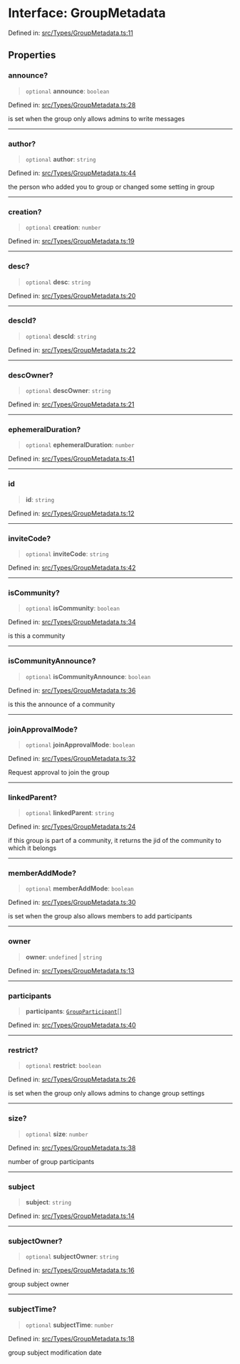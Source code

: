 # Interface: GroupMetadata

Defined in: [src/Types/GroupMetadata.ts:11](https://github.com/WhiskeySockets/Baileys/blob/2fdabb7f387029b680a2c5e056c7022c25b0f110/src/Types/GroupMetadata.ts#L11)

## Properties

### announce?

> `optional` **announce**: `boolean`

Defined in: [src/Types/GroupMetadata.ts:28](https://github.com/WhiskeySockets/Baileys/blob/2fdabb7f387029b680a2c5e056c7022c25b0f110/src/Types/GroupMetadata.ts#L28)

is set when the group only allows admins to write messages

***

### author?

> `optional` **author**: `string`

Defined in: [src/Types/GroupMetadata.ts:44](https://github.com/WhiskeySockets/Baileys/blob/2fdabb7f387029b680a2c5e056c7022c25b0f110/src/Types/GroupMetadata.ts#L44)

the person who added you to group or changed some setting in group

***

### creation?

> `optional` **creation**: `number`

Defined in: [src/Types/GroupMetadata.ts:19](https://github.com/WhiskeySockets/Baileys/blob/2fdabb7f387029b680a2c5e056c7022c25b0f110/src/Types/GroupMetadata.ts#L19)

***

### desc?

> `optional` **desc**: `string`

Defined in: [src/Types/GroupMetadata.ts:20](https://github.com/WhiskeySockets/Baileys/blob/2fdabb7f387029b680a2c5e056c7022c25b0f110/src/Types/GroupMetadata.ts#L20)

***

### descId?

> `optional` **descId**: `string`

Defined in: [src/Types/GroupMetadata.ts:22](https://github.com/WhiskeySockets/Baileys/blob/2fdabb7f387029b680a2c5e056c7022c25b0f110/src/Types/GroupMetadata.ts#L22)

***

### descOwner?

> `optional` **descOwner**: `string`

Defined in: [src/Types/GroupMetadata.ts:21](https://github.com/WhiskeySockets/Baileys/blob/2fdabb7f387029b680a2c5e056c7022c25b0f110/src/Types/GroupMetadata.ts#L21)

***

### ephemeralDuration?

> `optional` **ephemeralDuration**: `number`

Defined in: [src/Types/GroupMetadata.ts:41](https://github.com/WhiskeySockets/Baileys/blob/2fdabb7f387029b680a2c5e056c7022c25b0f110/src/Types/GroupMetadata.ts#L41)

***

### id

> **id**: `string`

Defined in: [src/Types/GroupMetadata.ts:12](https://github.com/WhiskeySockets/Baileys/blob/2fdabb7f387029b680a2c5e056c7022c25b0f110/src/Types/GroupMetadata.ts#L12)

***

### inviteCode?

> `optional` **inviteCode**: `string`

Defined in: [src/Types/GroupMetadata.ts:42](https://github.com/WhiskeySockets/Baileys/blob/2fdabb7f387029b680a2c5e056c7022c25b0f110/src/Types/GroupMetadata.ts#L42)

***

### isCommunity?

> `optional` **isCommunity**: `boolean`

Defined in: [src/Types/GroupMetadata.ts:34](https://github.com/WhiskeySockets/Baileys/blob/2fdabb7f387029b680a2c5e056c7022c25b0f110/src/Types/GroupMetadata.ts#L34)

is this a community

***

### isCommunityAnnounce?

> `optional` **isCommunityAnnounce**: `boolean`

Defined in: [src/Types/GroupMetadata.ts:36](https://github.com/WhiskeySockets/Baileys/blob/2fdabb7f387029b680a2c5e056c7022c25b0f110/src/Types/GroupMetadata.ts#L36)

is this the announce of a community

***

### joinApprovalMode?

> `optional` **joinApprovalMode**: `boolean`

Defined in: [src/Types/GroupMetadata.ts:32](https://github.com/WhiskeySockets/Baileys/blob/2fdabb7f387029b680a2c5e056c7022c25b0f110/src/Types/GroupMetadata.ts#L32)

Request approval to join the group

***

### linkedParent?

> `optional` **linkedParent**: `string`

Defined in: [src/Types/GroupMetadata.ts:24](https://github.com/WhiskeySockets/Baileys/blob/2fdabb7f387029b680a2c5e056c7022c25b0f110/src/Types/GroupMetadata.ts#L24)

if this group is part of a community, it returns the jid of the community to which it belongs

***

### memberAddMode?

> `optional` **memberAddMode**: `boolean`

Defined in: [src/Types/GroupMetadata.ts:30](https://github.com/WhiskeySockets/Baileys/blob/2fdabb7f387029b680a2c5e056c7022c25b0f110/src/Types/GroupMetadata.ts#L30)

is set when the group also allows members to add participants

***

### owner

> **owner**: `undefined` \| `string`

Defined in: [src/Types/GroupMetadata.ts:13](https://github.com/WhiskeySockets/Baileys/blob/2fdabb7f387029b680a2c5e056c7022c25b0f110/src/Types/GroupMetadata.ts#L13)

***

### participants

> **participants**: [`GroupParticipant`](../type-aliases/GroupParticipant.md)[]

Defined in: [src/Types/GroupMetadata.ts:40](https://github.com/WhiskeySockets/Baileys/blob/2fdabb7f387029b680a2c5e056c7022c25b0f110/src/Types/GroupMetadata.ts#L40)

***

### restrict?

> `optional` **restrict**: `boolean`

Defined in: [src/Types/GroupMetadata.ts:26](https://github.com/WhiskeySockets/Baileys/blob/2fdabb7f387029b680a2c5e056c7022c25b0f110/src/Types/GroupMetadata.ts#L26)

is set when the group only allows admins to change group settings

***

### size?

> `optional` **size**: `number`

Defined in: [src/Types/GroupMetadata.ts:38](https://github.com/WhiskeySockets/Baileys/blob/2fdabb7f387029b680a2c5e056c7022c25b0f110/src/Types/GroupMetadata.ts#L38)

number of group participants

***

### subject

> **subject**: `string`

Defined in: [src/Types/GroupMetadata.ts:14](https://github.com/WhiskeySockets/Baileys/blob/2fdabb7f387029b680a2c5e056c7022c25b0f110/src/Types/GroupMetadata.ts#L14)

***

### subjectOwner?

> `optional` **subjectOwner**: `string`

Defined in: [src/Types/GroupMetadata.ts:16](https://github.com/WhiskeySockets/Baileys/blob/2fdabb7f387029b680a2c5e056c7022c25b0f110/src/Types/GroupMetadata.ts#L16)

group subject owner

***

### subjectTime?

> `optional` **subjectTime**: `number`

Defined in: [src/Types/GroupMetadata.ts:18](https://github.com/WhiskeySockets/Baileys/blob/2fdabb7f387029b680a2c5e056c7022c25b0f110/src/Types/GroupMetadata.ts#L18)

group subject modification date

